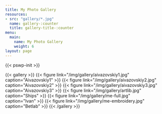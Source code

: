 ```yaml
---
title: My Photo Gallery
resources:
- src: "gallery/*.jpg"
  name: gallery-:counter
  title: gallery-title-:counter
menu:
  main:
    name: My Photo Gallery
    weight: 6
layout: page
---
```


{{< pswp-init >}}

{{< gallery >}}
{{< figure link="/img/gallery/aivazovskiy1.jpg" caption="Aivazovskiy1" >}}
{{< figure link="/img/gallery/aivazovskiy2.jpg" caption="Aivazovskiy2" >}}
{{< figure link="/img/gallery/aivazovskiy3.jpg" caption="Aivazovskiy3" >}}
{{< figure link="/img/gallery/artlib.jpg" caption="Ships" >}}
{{< figure link="/img/gallery/me-full.jpg" caption="Ivan" >}}
{{< figure link="/img/gallery/me-embroidery.jpg" caption="Betlab" >}}
{{< /gallery >}}
